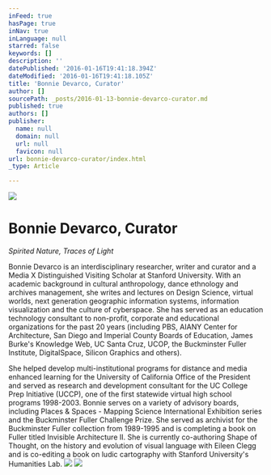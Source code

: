 ```yaml
---
inFeed: true
hasPage: true
inNav: true
inLanguage: null
starred: false
keywords: []
description: ''
datePublished: '2016-01-16T19:41:18.394Z'
dateModified: '2016-01-16T19:41:18.105Z'
title: 'Bonnie Devarco, Curator'
author: []
sourcePath: _posts/2016-01-13-bonnie-devarco-curator.md
published: true
authors: []
publisher:
  name: null
  domain: null
  url: null
  favicon: null
url: bonnie-devarco-curator/index.html
_type: Article

---
```

![](https://the-grid-user-content.s3-us-west-2.amazonaws.com/bca5ab61-bfdc-4137-9c30-dc4c79a132c4.png)

# Bonnie Devarco, Curator

_Spirited Nature, Traces of Light_

Bonnie Devarco is an interdisciplinary researcher, writer and curator and a Media X Distinguished Visiting Scholar at Stanford University. With an academic background in cultural anthropology, dance ethnology and archives management, she writes and lectures on Design Science, virtual worlds, next generation geographic information systems, information visualization and the culture of cyberspace. She has served as an education technology consultant to non-profit, corporate and educational organizations for the past 20 years (including PBS, AIANY Center for Architecture, San Diego and Imperial County Boards of Education, James Burke's Knowledge Web, UC Santa Cruz, UCOP, the Buckminster Fuller Institute, DigitalSpace, Silicon Graphics and others). 

She helped develop multi-institutional programs for distance and media enhanced learning for the University of California Office of the President and served as research and development consultant for the UC College Prep Initiative (UCCP), one of the first statewide virtual high school programs 1998-2003\. Bonnie serves on a variety of advisory boards, including Places & Spaces - Mapping Science International Exhibition series and the Buckminster Fuller Challenge Prize. She served as archivist for the Buckminster Fuller collection from 1989-1995 and is completing a book on Fuller titled Invisible Architecture II. She is currently co-authoring Shape of Thought, on the history and evolution of visual language with Eileen Clegg and is co-editing a book on ludic cartography with Stanford University's Humanities Lab.
![](https://the-grid-user-content.s3-us-west-2.amazonaws.com/9ff3b335-6726-464a-805e-713bd932baa0.png)
![](https://the-grid-user-content.s3-us-west-2.amazonaws.com/bd01d13c-169c-4f4f-b83c-ee041edf1b92.png)